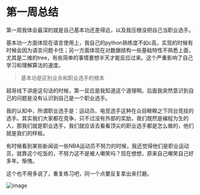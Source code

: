 # 第一周总结

第一周我体会最深的就是自己基本功还差得远，以及我压根没把自己当职业选手。

基本功一方面体现在语言使用上，我自己的python熟练度不如c高，实现的时候有时候会因为语言问题卡住；另一方面体现在对数据结构一些基础特性不熟悉上面，尤其是二维的tree，有些简单的事情要想半天才能反应过来。这个严重影响了自己学习和理解算法的速度。

> 基本功是区别业余和职业选手的根本

超哥线下讲座这句话的时候，第一反应是我知道这个道理啊。后面我突然意识到自己的问题是没有认识到自己是一个职业选手。

我的认知中，所谓职业选手是：运动员、电竞选手这种在众目睽睽之下同台竞技的选手。其实我们大家都在竞争，只不过没有外部的奖励，我们既然是编程为生的人，那我们就是职业选手，我们就应该去看看顶尖的职业选手都是怎么做的，他们就是我们的样板。

有时候看到某些新闻说一些NBA运动员不努力的时候，我还觉得他们是职业运动员，就靠这个吃饭的，不努力这不是被人嘲笑吗？现在想想，原来自己嘲笑自己好多年。惭愧。

这个也不用多说了，重复练习吧，同一个点要反复拿出来打磨。

![image](https://github.com/imchangchang/algorithm/blob/master/Week_01/id_17/%E6%95%B0%E6%8D%AE%E7%BB%93%E6%9E%84%E5%92%8C%E7%AE%97%E6%B3%95.png)
